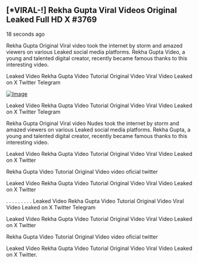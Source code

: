 ## [*VIRAL-!] Rekha Gupta Viral Videos Original Leaked Full HD X #3769

18 seconds ago

Rekha Gupta Original Viral video took the internet by storm and amazed viewers on various Leaked social media platforms. Rekha Gupta Video, a young and talented digital creator, recently became famous thanks to this interesting video.

Leaked Video Rekha Gupta Video Tutorial Original Video Viral Video Leaked on X Twitter Telegram

[![Image](https://github.com/user-attachments/assets/4baa9e90-ca7b-464e-852e-01bd4b43bc60)](https://happiness-bro.blogspot.com/2024/12/refhttpsviralvideotrending.html)

Leaked Video Rekha Gupta Video Tutorial Original Video Viral Video Leaked on X Twitter Telegram

Rekha Gupta Original Viral video Nudes took the internet by storm and amazed viewers on various Leaked social media platforms. Rekha Gupta, a young and talented digital creator, recently became famous thanks to this interesting video.

Leaked Video Rekha Gupta Video Tutorial Original Video Viral Video Leaked on X Twitter

Rekha Gupta Video Tutorial Original Video video oficial twitter

Leaked Video Rekha Gupta Video Tutorial Original Video Viral Video Leaked on X Twitter

. . . . . . . . . Leaked Video Rekha Gupta Video Tutorial Original Video Viral Video Leaked on X Twitter Telegram

Leaked Video Rekha Gupta Video Tutorial Original Video Viral Video Leaked on X Twitter

Rekha Gupta Video Tutorial Original Video video oficial twitter

Leaked Video Rekha Gupta Video Tutorial Original Video Viral Video Leaked on X Twitter.